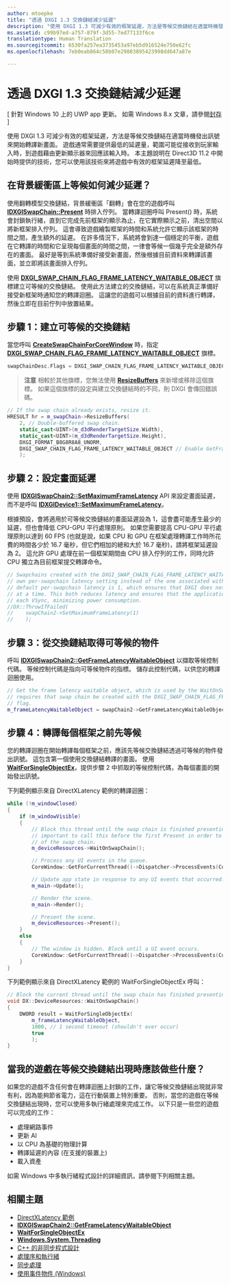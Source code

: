 ```yaml
---
author: mtoepke
title: "透過 DXGI 1.3 交換鏈結減少延遲"
description: "使用 DXGI 1.3 可減少有效的框架延遲，方法是等候交換鏈結在適當時機發出訊號來開始轉譯新畫面。"
ms.assetid: c99b97ed-a757-879f-3d55-7ed77133f6ce
translationtype: Human Translation
ms.sourcegitcommit: 6530fa257ea3735453a97eb5d916524e750e62fc
ms.openlocfilehash: 7eb0eab864c58b07e29803895423998dd647a87e

---
```


# 透過 DXGI 1.3 交換鏈結減少延遲


\[ 針對 Windows 10 上的 UWP app 更新。 如需 Windows 8.x 文章，請參閱[封存](http://go.microsoft.com/fwlink/p/?linkid=619132) \]

使用 DXGI 1.3 可減少有效的框架延遲，方法是等候交換鏈結在適當時機發出訊號來開始轉譯新畫面。 遊戲通常需要提供最低的延遲量，範圍可能從接收到玩家輸入時，到遊戲藉由更新顯示器來回應該輸入時。 本主題說明在 Direct3D 11.2 中開始時提供的技術，您可以使用該技術來將遊戲中有效的框架延遲降至最低。

## 在背景緩衝區上等候如何減少延遲？


使用翻轉模型交換鏈結，背景緩衝區「翻轉」會在您的遊戲呼叫 [**IDXGISwapChain::Present**](https://msdn.microsoft.com/library/windows/desktop/bb174576) 時排入佇列。 當轉譯迴圈呼叫 Present() 時，系統會封鎖執行緒，直到它完成先前框架的顯示為止，在它實際顯示之前，清出空間以將新框架排入佇列。 這會導致遊戲繪製框架的時間和系統允許它顯示該框架的時間之間，產生額外的延遲。 在許多情況下，系統將會到達一個穩定的平衡，遊戲在它轉譯的時間和它呈現每個畫面的時間之間，一律會等候一個幾乎完全是額外存在的畫面。 最好是等到系統準備好接受新畫面，然後根據目前資料來轉譯該畫面，並立即將該畫面排入佇列。

使用 [**DXGI_SWAP_CHAIN_FLAG_FRAME_LATENCY_WAITABLE_OBJECT**](https://msdn.microsoft.com/library/windows/desktop/bb173076) 旗標建立可等候的交換鏈結。 使用此方法建立的交換鏈結，可以在系統真正準備好接受新框架時通知您的轉譯迴圈。 這讓您的遊戲可以根據目前的資料進行轉譯，然後立即在目前佇列中放置結果。

## 步驟 1：建立可等候的交換鏈結


當您呼叫 [**CreateSwapChainForCoreWindow**](https://msdn.microsoft.com/library/windows/desktop/hh404559) 時，指定 [**DXGI\_SWAP\_CHAIN\_FLAG\_FRAME\_LATENCY\_WAITABLE\_OBJECT**](https://msdn.microsoft.com/library/windows/desktop/bb173076) 旗標。

```cpp
swapChainDesc.Flags = DXGI_SWAP_CHAIN_FLAG_FRAME_LATENCY_WAITABLE_OBJECT; // Enable GetFrameLatencyWaitableObject().
```

> **注意** 相較於其他旗標，您無法使用 [**ResizeBuffers**](https://msdn.microsoft.com/library/windows/desktop/bb174577) 來新增或移除這個旗標。 如果這個旗標的設定與建立交換鏈結時的不同，則 DXGI 會傳回錯誤碼。

 

```cpp
// If the swap chain already exists, resize it.
HRESULT hr = m_swapChain->ResizeBuffers(
    2, // Double-buffered swap chain.
    static_cast<UINT>(m_d3dRenderTargetSize.Width),
    static_cast<UINT>(m_d3dRenderTargetSize.Height),
    DXGI_FORMAT_B8G8R8A8_UNORM,
    DXGI_SWAP_CHAIN_FLAG_FRAME_LATENCY_WAITABLE_OBJECT // Enable GetFrameLatencyWaitableObject().
    );
```

## 步驟 2：設定畫面延遲


使用 [**IDXGISwapChain2::SetMaximumFrameLatency**](https://msdn.microsoft.com/library/windows/desktop/dn268313) API 來設定畫面延遲，而不是呼叫 [**IDXGIDevice1::SetMaximumFrameLatency**](https://msdn.microsoft.com/library/windows/desktop/ff471334)。

根據預設，會將適用於可等候交換鏈結的畫面延遲設為 1，這會盡可能產生最少的延遲，但也會降低 CPU-GPU 平行處理原則。 如果您需要提高 CPU-GPU 平行處理原則以達到 60 FPS (也就是說，如果 CPU 和 GPU 在框架處理轉譯工作時所花費的時間各少於 16.7 毫秒，但它們相加的總和大於 16.7 毫秒)，請將框架延遲設為 2。 這允許 GPU 處理在前一個框架期間由 CPU 排入佇列的工作，同時允許 CPU 獨立為目前框架提交轉譯命令。

```cpp
// Swapchains created with the DXGI_SWAP_CHAIN_FLAG_FRAME_LATENCY_WAITABLE_OBJECT flag use their
// own per-swapchain latency setting instead of the one associated with the DXGI device. The
// default per-swapchain latency is 1, which ensures that DXGI does not queue more than one frame
// at a time. This both reduces latency and ensures that the application will only render after
// each VSync, minimizing power consumption.
//DX::ThrowIfFailed(
//    swapChain2->SetMaximumFrameLatency(1)
//    );
```

## 步驟 3：從交換鏈結取得可等候的物件


呼叫 [**IDXGISwapChain2::GetFrameLatencyWaitableObject**](https://msdn.microsoft.com/library/windows/desktop/dn268309) 以擷取等候控制代碼。 等候控制代碼是指向可等候物件的指標。 儲存此控制代碼，以供您的轉譯迴圈使用。

```cpp
// Get the frame latency waitable object, which is used by the WaitOnSwapChain method. This
// requires that swap chain be created with the DXGI_SWAP_CHAIN_FLAG_FRAME_LATENCY_WAITABLE_OBJECT
// flag.
m_frameLatencyWaitableObject = swapChain2->GetFrameLatencyWaitableObject();
```

## 步驟 4：轉譯每個框架之前先等候


您的轉譯迴圈在開始轉譯每個框架之前，應該先等候交換鏈結透過可等候的物件發出訊號。 這包含第一個使用交換鏈結轉譯的畫面。 使用 [**WaitForSingleObjectEx**](https://msdn.microsoft.com/library/windows/desktop/ms687036)，提供步驟 2 中抓取的等候控制代碼，為每個畫面的開始發出訊號。

下列範例顯示來自 DirectXLatency 範例的轉譯迴圈：

```cpp
while (!m_windowClosed)
{
    if (m_windowVisible)
    {
        // Block this thread until the swap chain is finished presenting. Note that it is
        // important to call this before the first Present in order to minimize the latency
        // of the swap chain.
        m_deviceResources->WaitOnSwapChain();

        // Process any UI events in the queue.
        CoreWindow::GetForCurrentThread()->Dispatcher->ProcessEvents(CoreProcessEventsOption::ProcessAllIfPresent);

        // Update app state in response to any UI events that occurred.
        m_main->Update();

        // Render the scene.
        m_main->Render();

        // Present the scene.
        m_deviceResources->Present();
    }
    else
    {
        // The window is hidden. Block until a UI event occurs.
        CoreWindow::GetForCurrentThread()->Dispatcher->ProcessEvents(CoreProcessEventsOption::ProcessOneAndAllPending);
    }
}
```

下列範例顯示來自 DirectXLatency 範例的 WaitForSingleObjectEx 呼叫：

```cpp
// Block the current thread until the swap chain has finished presenting.
void DX::DeviceResources::WaitOnSwapChain()
{
    DWORD result = WaitForSingleObjectEx(
        m_frameLatencyWaitableObject,
        1000, // 1 second timeout (shouldn't ever occur)
        true
        );
}
```

## 當我的遊戲在等候交換鏈結出現時應該做些什麼？


如果您的遊戲不含任何會在轉譯迴圈上封鎖的工作，讓它等候交換鏈結出現就非常有利，因為能夠節省電力，這在行動裝置上特別重要。 否則，當您的遊戲在等候交換鏈結出現時，您可以使用多執行緒處理來完成工作。 以下只是一些您的遊戲可以完成的工作：

-   處理網路事件
-   更新 AI
-   以 CPU 為基礎的物理計算
-   轉譯延遲的內容 (在支援的裝置上)
-   載入資產

如需 Windows 中多執行緒程式設計的詳細資訊，請參閱下列相關主題。

## 相關主題


* [DirectXLatency 範例](http://go.microsoft.com/fwlink/p/?LinkID=317361)
* [**IDXGISwapChain2::GetFrameLatencyWaitableObject**](https://msdn.microsoft.com/library/windows/desktop/dn268309)
* [**WaitForSingleObjectEx**](https://msdn.microsoft.com/library/windows/desktop/ms687036)
* [**Windows.System.Threading**](https://msdn.microsoft.com/library/windows/apps/br229642)
* [C++ 的非同步程式設計](https://msdn.microsoft.com/library/windows/apps/mt187334)
* [處理序和執行緒](https://msdn.microsoft.com/library/windows/desktop/ms684841)
* [同步處理](https://msdn.microsoft.com/library/windows/desktop/ms686353)
* [使用事件物件 (Windows)](https://msdn.microsoft.com/library/windows/desktop/ms686915)

 

 







<!--HONumber=Aug16_HO3-->


